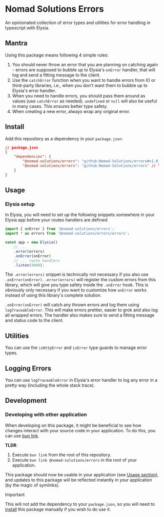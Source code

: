 # Nomad Solutions Errors
An opinionated collection of error types and utilities for error handling in typescript with Elysia.

## Mantra
Using this package means following 4 simple rules:

1. You should never throw an error that you are planning on catching again - errors are supposed to bubble up to Elysia's `onError` handler, that will log and send a fitting message to the client.
2. Use the `catchError` function when you want to handle errors from IO or third-party libraries, i.e., when you don't want them to bubble up to Elysia's error handler.
3. When you need to handle errors, you should pass them around as values (use `catchError` as needed). `undefined` or `null` will also be useful in many cases. This ensures better type safety.
4. When creating a new error, always wrap any original error.

## Install
Add this repository as a dependency in your `package.json`:

```json
// package.json
{
	"dependencies": {
		"@nomad-solutions/errors": "github:Nomad-Solutions/errors#v1.0.0", // specific tag (recommended)
		"@nomad-solutions/errors": "github:Nomad-Solutions/errors" // latest commit
	}
}
```

## Usage

### Elysia setup
In Elysia, you will need to set up the following snippets somewhere in your Elysia app before your routes handlers are defined:

```typescript
import { onError } from '@nomad-solutions/errors';
import * as errors from '@nomad-solutions/errors/errors';

const app = new Elysia()
	// ...
	.error(errors)
	.onError(onError)
	// ... route handlers
	.listen(3000);
```

The `.error(errors)` snippet is technically not necessary if you also use `.onError(onError)`. `.error(errors)` will register the custom errors from this library, which will give you type safety inside the `.onError` hook. This is obviously only necessary if you want to customize how `onError` works instead of using this library's complete solution.

`.onError(onError)` will catch any thrown errors and log them using `logTraceableError`. This will make errors prettier, easier to grok and also log all wrapped errors. The handler also makes sure to send a fitting message and status code to the client.

## Utilities
You can use the `isHttpError` and `isError` type guards to manage error types.

## Logging Errors
You can use `logTraceableError` in Elysia's error handler to log any error in a pretty way (including the whole stack trace).

## Development

### Developing with other application
When developing on this package, it might be beneficial to see how changes interact with your source code in your application. To do this, you can use [bun link](https://bun.sh/docs/cli/link).

**TLDR**:
1. Execute `bun link` from the root of this repository.
2. Execute `bun link @nomad-solutions/errors` in the root of your application.

This package should now be usable in your application (see [Usage section](#usage)), and updates to this package will be reflected instantly in your application (by the magic of symlinks).

<!-- eslint-disable-next-line markdown/no-missing-label-refs -- not a ref -->
> [!IMPORTANT]  
> This will not add the dependency to your `package.json`, so you will need to [install](#install) this package manually if you wish to do use it.
